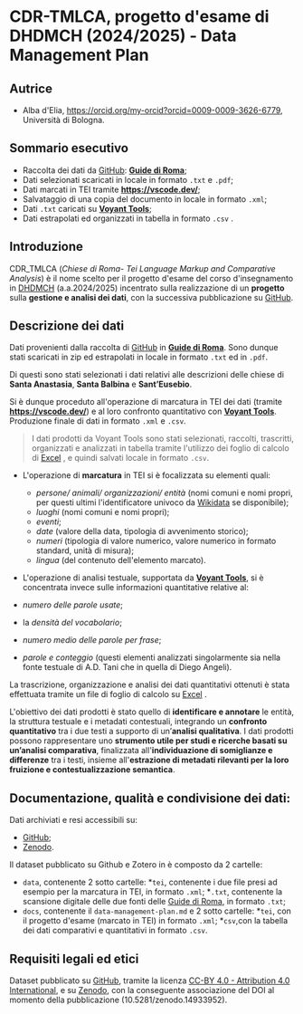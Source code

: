 # CDR-TMLCA, progetto d'esame di DHDMCH (2024/2025) - Data Management Plan

## Autrice

* Alba d'Elia, https://orcid.org/my-orcid?orcid=0009-0009-3626-6779, Università di Bologna.

## Sommario esecutivo
* Raccolta dei dati da [GitHub](https://www.google.com/url?sa=t&source=web&rct=j&opi=89978449&url=https://github.com/&ved=2ahUKEwinicGop96LAxXj0gIHHecADyoQFnoECAoQAQ&usg=AOvVaw38IHvcyBra8HGhmSxvlCGw): [**Guide di Roma**](https://liveunibo-my.sharepoint.com/:f:/g/personal/sebastian_barzaghi2_unibo_it/EhinmY5b4h1Eoo-t2JOpaHwBHmr2BcGZK7YhwV9KUvTK2g?e=qizgrM);
* Dati selezionati scaricati in locale in formato `.txt` e `.pdf`;
* Dati marcati in TEI tramite **https://vscode.dev/**;
* Salvataggio di una copia del documento in locale in formato `.xml`;
* Dati `.txt` caricati su [**Voyant Tools**](https://www.google.com/url?sa=t&source=web&rct=j&opi=89978449&url=https://voyant-tools.org/&ved=2ahUKEwiuuJ_AmN6LAxVSRUEAHcN0KUoQFnoECAkQAQ&usg=AOvVaw0HuDnxSRVwxziirQgSd0xL);
* Dati estrapolati ed organizzati in tabella in formato `.csv` .

## Introduzione
CDR_TMLCA (*Chiese di Roma- Tei Language Markup and Comparative Analysis*) è il nome scelto per il progetto d'esame del corso d'insegnamento in [DHDMCH](https://www.unibo.it/it/studiare/dottorati-master-specializzazioni-e-altra-formazione/insegnamenti/insegnamento/2024/502386) (a.a.2024/2025) incentrato sulla realizzazione  di un **progetto** sulla **gestione e analisi dei dati**, con la successiva pubblicazione su [GitHub](https://www.google.com/url?sa=t&source=web&rct=j&opi=89978449&url=https://github.com/&ved=2ahUKEwinicGop96LAxXj0gIHHecADyoQFnoECAoQAQ&usg=AOvVaw38IHvcyBra8HGhmSxvlCGw).

## Descrizione dei dati
Dati provenienti dalla raccolta di [GitHub](https://www.google.com/url?sa=t&source=web&rct=j&opi=89978449&url=https://github.com/&ved=2ahUKEwinicGop96LAxXj0gIHHecADyoQFnoECAoQAQ&usg=AOvVaw38IHvcyBra8HGhmSxvlCGw) in [**Guide di Roma**](https://liveunibo-my.sharepoint.com/:f:/g/personal/sebastian_barzaghi2_unibo_it/EhinmY5b4h1Eoo-t2JOpaHwBHmr2BcGZK7YhwV9KUvTK2g?e=qizgrM). Sono dunque stati scaricati in zip ed estrapolati in locale in formato `.txt` ed in `.pdf`.

Di questi sono stati selezionati i dati relativi alle descrizioni delle chiese di **Santa Anastasia**, **Santa Balbina** e **Sant’Eusebio**.

Si è dunque proceduto all'operazione di marcatura in TEI dei dati (tramite **https://vscode.dev/**) e al loro confronto quantitativo con [**Voyant Tools**](https://www.google.com/url?sa=t&source=web&rct=j&opi=89978449&url=https://voyant-tools.org/&ved=2ahUKEwiuuJ_AmN6LAxVSRUEAHcN0KUoQFnoECAkQAQ&usg=AOvVaw0HuDnxSRVwxziirQgSd0xL). Produzione finale di dati in formato `.xml` e `.csv`.
> I dati prodotti da Voyant Tools sono stati selezionati, raccolti, trascritti, organizzati e analizzati in tabella tramite l'utilizzo dei foglio di calcolo di [Excel]([https://www.google.com/url?sa=t&source=web&rct=j&opi=89978449&url=https://docs.google.com/spreadsheets/create%3Fhl%3Dit&ved=2ahUKEwifr4nRot6LAxXFWkEAHSEiFC4QFnoECAgQAQ&usg=AOvVaw15jA_GQBObUKkityhEJa1O](https://www.google.com/url?sa=t&source=web&rct=j&opi=89978449&url=https://excel.cloud.microsoft/&ved=2ahUKEwjO2Z7lnuKLAxXoxQIHHRBSFhUQFnoECEAQAQ&usg=AOvVaw2NQ8dsv7MAJGY3iBRPWgdQ))
, e quindi salvati locale in formato `.csv`.

* L'operazione di **marcatura** in TEI si è focalizzata su elementi quali:
  * *persone/ animali/ organizzazioni/ entità* (nomi comuni e nomi propri, per questi ultimi l'identificatore univoco da [Wikidata](https://www.wikidata.org/wiki/Wikidata:Main_Page) se disponibile);
  * *luoghi* (nomi comuni e nomi propri);
  * *eventi*;
  * *date* (valore della data, tipologia di avvenimento storico);
  * *numeri* (tipologia di valore numerico, valore numerico in formato standard, unità di misura);
  * *lingua* (del contenuto dell'elemento marcato).

* L'operazione di analisi testuale, supportata da [**Voyant Tools**](https://www.google.com/url?sa=t&source=web&rct=j&opi=89978449&url=https://voyant-tools.org/&ved=2ahUKEwiuuJ_AmN6LAxVSRUEAHcN0KUoQFnoECAkQAQ&usg=AOvVaw0HuDnxSRVwxziirQgSd0xL), si è concentrata invece sulle informazioni quantitative relative al:
* *numero delle parole usate*;
* la *densità del vocabolario*;
* *numero medio delle parole per frase*;
* *parole e conteggio* (questi elementi analizzati singolarmente sia nella fonte testuale di A.D. Tani che in quella di Diego Angeli).

La trascrizione, organizzazione e analisi dei dati quantitativi ottenuti è stata effettuata tramite un file di foglio di calcolo su [Excel]([https://www.google.com/url?sa=t&source=web&rct=j&opi=89978449&url=https://docs.google.com/spreadsheets/create%3Fhl%3Dit&ved=2ahUKEwifr4nRot6LAxXFWkEAHSEiFC4QFnoECAgQAQ&usg=AOvVaw15jA_GQBObUKkityhEJa1O](https://www.google.com/url?sa=t&source=web&rct=j&opi=89978449&url=https://excel.cloud.microsoft/&ved=2ahUKEwjO2Z7lnuKLAxXoxQIHHRBSFhUQFnoECEAQAQ&usg=AOvVaw2NQ8dsv7MAJGY3iBRPWgdQ))
.

L'obiettivo dei dati prodotti è stato quello di **identificare e annotare** le entità, la struttura testuale e i metadati contestuali, integrando un **confronto quantitativo** tra i due testi a supporto di un’**analisi qualitativa**.
I dati prodotti possono rappresentare uno **strumento utile per studi e ricerche basati su un’analisi comparativa**, finalizzata all'**individuazione di somiglianze e differenze** tra i testi, insieme all'**estrazione di metadati rilevanti per la loro fruizione e contestualizzazione semantica**.

## Documentazione, qualità e condivisione dei dati:
Dati archiviati e resi accessibili su:
* [GitHub](https://www.google.com/url?sa=t&source=web&rct=j&opi=89978449&url=https://github.com/&ved=2ahUKEwinicGop96LAxXj0gIHHecADyoQFnoECAoQAQ&usg=AOvVaw38IHvcyBra8HGhmSxvlCGw);
* [Zenodo](https://zenodo.org).

Il dataset pubblicato su Github e Zotero in è composto da 2 cartelle:
* `data`, contenente 2 sotto cartelle:
  *`tei`, contenente i due file presi ad esempio per la marcatura in TEI, in formato `.xml`;
  *`.txt`, contenente la scansione digitale delle due fonti delle [Guide di Roma](https://liveunibo-my.sharepoint.com/:f:/g/personal/sebastian_barzaghi2_unibo_it/EhinmY5b4h1Eoo-t2JOpaHwBHmr2BcGZK7YhwV9KUvTK2g?e=qizgrM), in formato `.txt`;
* `docs`, contenente il  `data-management-plan.md` e 2 sotto cartelle:
  *`tei`, con il progetto d'esame (marcato in TEI) in formato `.xml`;
  *`csv`,con la tabella dei dati comparativi e quantitativi in formato `.csv`.

## Requisiti legali ed etici
Dataset pubblicato su [GitHub](https://www.google.com/url?sa=t&source=web&rct=j&opi=89978449&url=https://github.com/&ved=2ahUKEwinicGop96LAxXj0gIHHecADyoQFnoECAoQAQ&usg=AOvVaw38IHvcyBra8HGhmSxvlCGw), tramite la licenza [CC-BY 4.0 - Attribution 4.0 International](https://creativecommons.org/licenses/by/4.0/), e su [Zenodo](https://zenodo.org), con la conseguente associazione del DOI al momento della pubblicazione (10.5281/zenodo.14933952).
